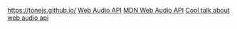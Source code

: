 https://tonejs.github.io/
[Web Audio API](https://webaudioapi.com/book/Web_Audio_API_Boris_Smus_html/ch01.html#:~:text=The%20Web%20Audio%20API%20is%20built%20around%20the%20concept%20of,destination%20(often%20your%20speakers).)
[MDN Web Audio API](https://developer.mozilla.org/en-US/docs/Web/API/Web_Audio_API)
[Cool talk about web audio api](https://www.youtube.com/watch?v=uasGsHf7UYA)